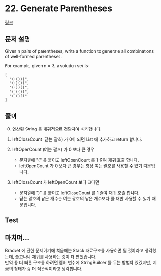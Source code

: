 # 22. Generate Parentheses   
[링크](https://leetcode.com/problems/generate-parentheses/)

## 문제 설명

Given n pairs of parentheses, write a function to generate all combinations of well-formed parentheses.

For example, given n = 3, a solution set is:
```
[
  "((()))",
  "(()())",
  "(())()",
  "()(())",
  "()()()"
]
```
## 풀이
0. 연산된 String 을 재귀적으로 전달하여 처리합니다. 

1. leftCloseCount (닫는 괄호) 가 0이 되면 List 에 추가하고 return 합니다.
 
2. leftOpenCount (여는 괄호) 가 0 보다 큰 경우 
    - 문자열에 "(" 를 붙이고 leftOpenCount 를 1 줄여 재귀 호출 합니다.
    - leftOpenCount 가 0 보다 큰 경우는 항상 여는 괄호를 사용할 수 있기 때문입니다.
3. leftCloseCount 가 leftOpenCount 보다 크다면
    - 문자열에 ")" 를 붙이고 leftCloseCount 를 1 줄여 재귀 호출 합니다.
    - 닫는 괄호의 남은 개수는 여는 괄호의 남은 개수보다 클 때만 사용할 수 있기 때문입니다.
          
## Test    

## 마치며...
Bracket 에 관한 문제이기에 처음에는 Stack 자료구조를 사용하면 될 것이라고 생각했는데, 풀고나니 재귀를 사용하는 것이 더 편했습니다.  
만약 좀 더 빠른 구조를 하려면 멤버 변수에 StringBuilder 를 두는 방법이 있겠지만, 지금의 형태가 좀 더 직관적이라고 생각합니다.
